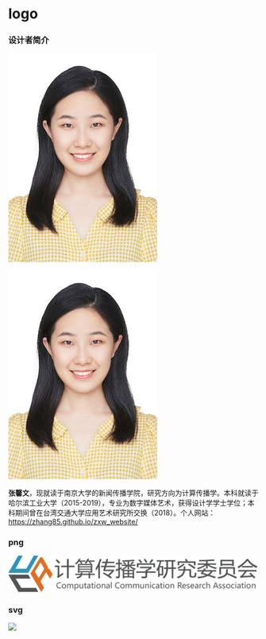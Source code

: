 # logo

### 设计者简介

![](xinwen.jpg)

<img src = 'xinwen.jpg' width = '300px'>

**张馨文**，现就读于南京大学的新闻传播学院，研究方向为计算传播学。本科就读于哈尔滨工业大学（2015-2019），专业为数字媒体艺术，获得设计学学士学位；本科期间曾在台湾交通大学应用艺术研究所交换（2018）。个人网站：https://zhang85.github.io/zxw_website/

### png

![](AI-CCR.png)

### svg

![](AI-CCR.svg)
